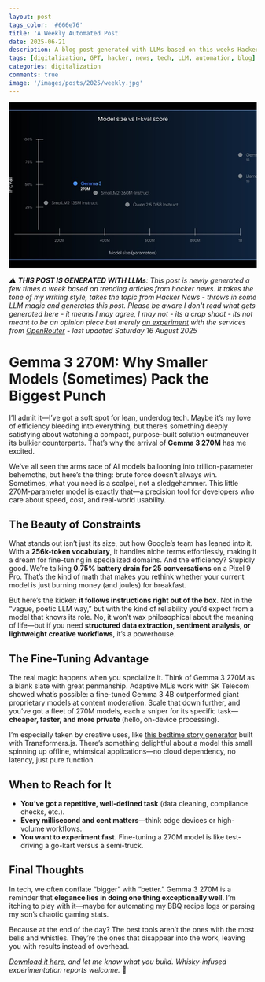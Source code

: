 ```yaml
---
layout: post
tags_color: '#666e76'
title: 'A Weekly Automated Post'
date: 2025-06-21
description: A blog post generated with LLMs based on this weeks Hacker News
tags: [digitalization, GPT, hacker, news, tech, LLM, automation, blog]
categories: digitalization
comments: true
image: '/images/posts/2025/weekly.jpg'
---
```

![](/images/posts/2025/weekly.jpg)

_⚠️ **THIS POST IS GENERATED WITH LLMs**: This post is newly generated a few times a week based on trending articles from hacker news. It takes the tone of my writing style, takes the topic from Hacker News - throws in some LLM magic and generates this post. Please be aware I don't read what gets generated here - it means I may agree, I may not - its a crap shoot - its not meant to be an opinion piece but merely [an experiment](https://github.com/clintjb/Weekly-Post) with the services from [OpenRouter](https://openrouter.ai) - last updated Saturday 16 August 2025_

# Gemma 3 270M: Why Smaller Models (Sometimes) Pack the Biggest Punch  

I’ll admit it—I’ve got a soft spot for lean, underdog tech. Maybe it’s my love of efficiency bleeding into everything, but there’s something deeply satisfying about watching a compact, purpose-built solution outmaneuver its bulkier counterparts. That’s why the arrival of **Gemma 3 270M** has me excited.  

We’ve all seen the arms race of AI models ballooning into trillion-parameter behemoths, but here’s the thing: brute force doesn’t always win. Sometimes, what you need is a scalpel, not a sledgehammer. This little 270M-parameter model is exactly that—a precision tool for developers who care about speed, cost, and real-world usability.  

## The Beauty of Constraints  

What stands out isn’t just its size, but how Google’s team has leaned into it. With a **256k-token vocabulary**, it handles niche terms effortlessly, making it a dream for fine-tuning in specialized domains. And the efficiency? Stupidly good. We’re talking **0.75% battery drain for 25 conversations** on a Pixel 9 Pro. That’s the kind of math that makes you rethink whether your current model is just burning money (and joules) for breakfast.  

But here’s the kicker: **it follows instructions right out of the box**. Not in the “vague, poetic LLM way,” but with the kind of reliability you’d expect from a model that knows its role. No, it won’t wax philosophical about the meaning of life—but if you need **structured data extraction, sentiment analysis, or lightweight creative workflows**, it’s a powerhouse.  

## The Fine-Tuning Advantage  

The real magic happens when you specialize it. Think of Gemma 3 270M as a blank slate with great penmanship. Adaptive ML’s work with SK Telecom showed what’s possible: a fine-tuned Gemma 3 4B outperformed giant proprietary models at content moderation. Scale that down further, and you’ve got a fleet of 270M models, each a sniper for its specific task—**cheaper, faster, and more private** (hello, on-device processing).  

I’m especially taken by creative uses, like [this bedtime story generator](https://example.com) built with Transformers.js. There’s something delightful about a model this small spinning up offline, whimsical applications—no cloud dependency, no latency, just pure function.  

## When to Reach for It  

- **You’ve got a repetitive, well-defined task** (data cleaning, compliance checks, etc.).  
- **Every millisecond and cent matters**—think edge devices or high-volume workflows.  
- **You want to experiment fast**. Fine-tuning a 270M model is like test-driving a go-kart versus a semi-truck.  

## Final Thoughts  

In tech, we often conflate “bigger” with “better.” Gemma 3 270M is a reminder that **elegance lies in doing one thing exceptionally well**. I’m itching to play with it—maybe for automating my BBQ recipe logs or parsing my son’s chaotic gaming stats.  

Because at the end of the day? The best tools aren’t the ones with the most bells and whistles. They’re the ones that disappear into the work, leaving you with results instead of overhead.  

*[Download it here](#), and let me know what you build. Whisky-infused experimentation reports welcome.* 🥃